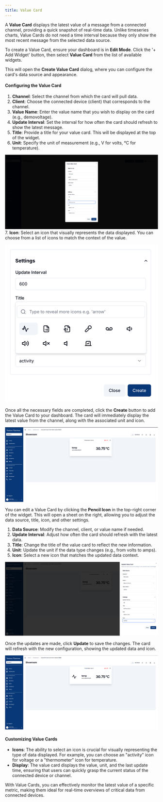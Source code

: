 ```yaml
---
title: Value Card
---
```



A **Value Card** displays the latest value of a message from a connected channel, providing a quick snapshot of real-time data.
Unlike timeseries charts, Value Cards do not need a time interval because they only show the most recent message from the selected data source.

To create a Value Card, ensure your dashboard is in **Edit Mode**.
Click the '+ Add Widget' button, then select **Value Card** from the list of available widgets.

This will open the **Create Value Card** dialog, where you can configure the card's data source and appearance.

#### Configuring the Value Card

1. **Channel**: Select the channel from which the card will pull data.
2. **Client**: Choose the connected device (client) that corresponds to the channel.
3. **Value Name**: Enter the value name that you wish to display on the card (e.g., demovoltage).
4. **Update Interval**: Set the interval for how often the card should refresh to show the latest message.
5. **Title**: Provide a title for your value card. This will be displayed at the top of the widget.
6. **Unit**: Specify the unit of measurement (e.g., V for volts, °C for temperature).

![Value Card Configuration](../docs/img/dashboards/create-valuecard.png)
7. **Icon**: Select an icon that visually represents the data displayed. You can choose from a list of icons to match the context of the value.

![Icon Selection](../docs/img/dashboards/valuecard-icons.png)

Once all the necessary fields are completed, click the **Create** button to add the Value Card to your dashboard.
The card will immediately display the latest value from the channel, along with the associated unit and icon.

![Value Card Created](../docs/img/dashboards/new-valuecard.png)

You can edit a Value Card by clicking the **Pencil Icon** in the top-right corner of the widget.
This will open a sheet on the right, allowing you to adjust the data source, title, icon, and other settings.

1. **Data Source**: Modify the channel, client, or value name if needed.
2. **Update Interval**: Adjust how often the card should refresh with the latest data.
3. **Title**: Change the title of the value card to reflect the new information.
4. **Unit**: Update the unit if the data type changes (e.g., from volts to amps).
5. **Icon**: Select a new icon that matches the updated data context.

![Editing Value Card](../docs/img/dashboards/edit-valuecard.png)

Once the updates are made, click **Update** to save the changes.
The card will refresh with the new configuration, showing the updated data and icon.

![Updated Value Card](../docs/img/dashboards/edited-valuecard.png)

#### Customizing Value Cards

- **Icons**: The ability to select an icon is crucial for visually representing the type of data displayed. For example, you can choose an "activity" icon for voltage or a "thermometer" icon for temperature.
- **Display**: The value card displays the value, unit, and the last update time, ensuring that users can quickly grasp the current status of the connected device or channel.

With Value Cards, you can effectively monitor the latest value of a specific metric, making them ideal for real-time overviews of critical data from connected devices.
